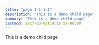 ```yaml
---
title: "page 1-1-1-1"
description: "This is a demo child page"
summary: "This is a demo child page"
lastmod: 2017-03-03T14:15:59-06:00
---
```


This is a demo child page